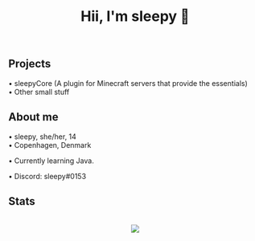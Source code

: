 <div align="center">
  <h1>Hii, I'm sleepy 👋</h1> <br/>
</div>

<h2>Projects</h2>
• sleepyCore (A plugin for Minecraft servers that provide the essentials)<br />
• Other small stuff

<h2>About me</h2>
• sleepy, she/her, 14<br />
• Copenhagen, Denmark<br />

• Currently learning Java.<br />

• Discord: sleepy#0153<br />

<h2>Stats</h2>
<p align = center>
  <br />
  <img src = "https://github-readme-streak-stats.herokuapp.com/?user=sleepyylol&theme=dracula">
</p>
